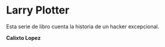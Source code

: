 # Larry Plotter

Esta serie de libro cuenta la historia de un hacker excepcional.

**Calixto Lopez**

